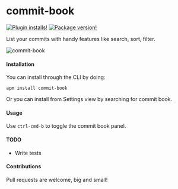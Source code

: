 # commit-book  
[![Plugin installs!](https://img.shields.io/apm/dm/commit-book.svg?style=flat-square)](https://atom.io/packages/commit-book) [![Package version!](https://img.shields.io/apm/v/commit-book.svg?style=flat-square)](https://atom.io/packages/commit-book)

List your commits with handy features like search, sort, filter.

![commit-book](https://user-images.githubusercontent.com/3471415/46868303-7ec97f80-ce45-11e8-936b-152a82b46dae.gif)

#### Installation
You can install through the CLI by doing:
```
apm install commit-book
```
Or you can install from Settings view by searching for commit book.

#### Usage
 Use `ctrl-cmd-b` to toggle the commit book panel.

#### TODO
 -  Write tests

#### Contributions
Pull requests are welcome, big and small!
